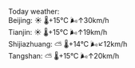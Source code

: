Today weather:  
Beijing: ☀️   🌡️+15°C 🌬️↑30km/h  
Tianjin: ☀️   🌡️+15°C 🌬️↑19km/h  
Shijiazhuang: ⛅️  🌡️+14°C 🌬️↙12km/h  
Tangshan: ⛅️  🌡️+15°C 🌬️↑20km/h  
